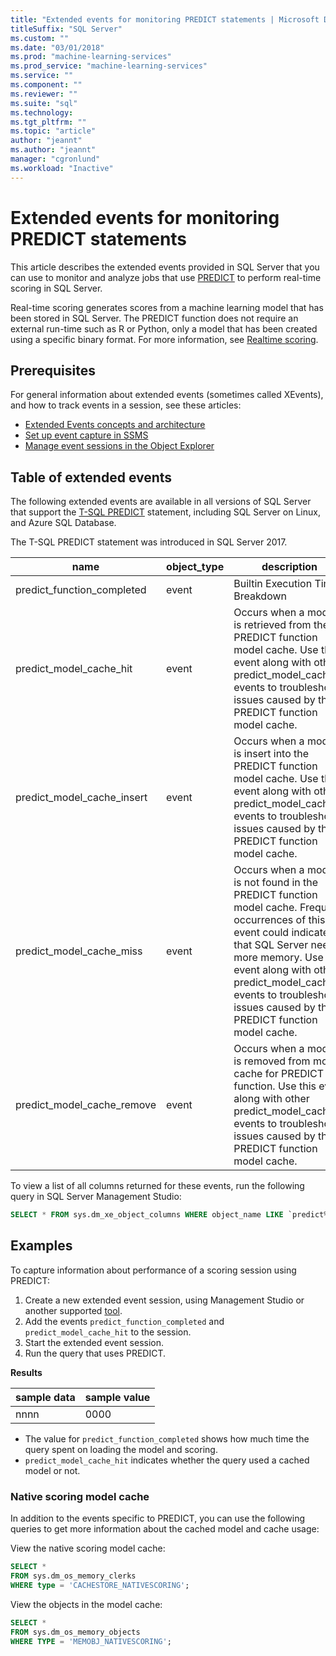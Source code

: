 ```yaml
---
title: "Extended events for monitoring PREDICT statements | Microsoft Docs"
titleSuffix: "SQL Server"
ms.custom: ""
ms.date: "03/01/2018"
ms.prod: "machine-learning-services"
ms.prod_service: "machine-learning-services"
ms.service: ""
ms.component: ""
ms.reviewer: ""
ms.suite: "sql"
ms.technology: 
ms.tgt_pltfrm: ""
ms.topic: "article"
author: "jeannt"
ms.author: "jeannt"
manager: "cgronlund"
ms.workload: "Inactive"
---
```


# Extended events for monitoring PREDICT statements

This article describes the extended events provided in SQL Server that you can use to monitor and analyze jobs that use [PREDICT](https://docs.microsoft.com/sql/t-sql/queries/predict-transact-sql) to perform real-time scoring in SQL Server.

Real-time scoring generates scores from a machine learning model that has been stored in SQL Server. The PREDICT function does not require an external run-time such as R or Python, only a model that has been created using a specific binary format. For more information, see [Realtime scoring](https://docs.microsoft.com/sql/advanced-analytics/real-time-scoring).

## Prerequisites

For general information about extended events (sometimes called XEvents), and how to track events in a session, see these articles:

+ [Extended Events concepts and architecture](https://docs.microsoft.com/sql/relational-databases/extended-events/extended-events)
+ [Set up event capture in SSMS](https://docs.microsoft.com/sql/relational-databases/extended-events/quick-start-extended-events-in-sql-server)
+ [Manage event sessions in the Object Explorer](https://docs.microsoft.com/sql/relational-databases/extended-events/manage-event-sessions-in-the-object-explorer)

## Table of extended events

The following extended events are available in all versions of SQL Server that support the [T-SQL PREDICT](https://docs.microsoft.com/sql/t-sql/queries/predict-transact-sql) statement, including SQL Server on Linux, and Azure SQL Database. 

The T-SQL PREDICT statement was introduced in SQL Server 2017. 

|name |object_type|description| 
|----|----|----|
|predict_function_completed	|event	|Builtin Execution Time Breakdown|
|predict_model_cache_hit |event|Occurs when a model is retrieved from the PREDICT function model cache. Use this event along with other predict_model_cache_* events to troubleshoot issues caused by the PREDICT function model cache.|
|predict_model_cache_insert	|event	|	Occurs when a model is insert into the PREDICT function model cache. Use this event along with other predict_model_cache_* events to troubleshoot issues caused by the PREDICT function model cache.	|
|predict_model_cache_miss	|event|Occurs when a model is not found in the PREDICT function model cache. Frequent occurrences of this event could indicate that SQL Server needs more memory. Use this event along with other predict_model_cache_* events to troubleshoot issues caused by the PREDICT function model cache.|
|predict_model_cache_remove	|event| Occurs when a model is removed from model cache for PREDICT function. Use this event along with other predict_model_cache_* events to troubleshoot issues caused by the PREDICT function model cache.|

To view a list of all columns returned for these events, run the following query in SQL Server Management Studio:

```sql
SELECT * FROM sys.dm_xe_object_columns WHERE object_name LIKE `predict%'
```

## Examples

To capture information about performance of a scoring session using PREDICT:

1. Create a new extended event session, using Management Studio or another supported [tool](https://docs.microsoft.com/sql/relational-databases/extended-events/extended-events-tools).
2. Add the events `predict_function_completed` and `predict_model_cache_hit` to the session.
3. Start the extended event session.
4. Run the query that uses PREDICT.

**Results**

|sample data|sample value|
|----|----|
|nnnn|0000|

+ The value for `predict_function_completed` shows how much time the query spent on loading the model and scoring.
+ `predict_model_cache_hit` indicates whether the query used a cached model or not. 

### Native scoring model cache

In addition to the events specific to PREDICT, you can use the following queries to get more information about the cached model and cache usage:

View the native scoring model cache:

```sql
SELECT *
FROM sys.dm_os_memory_clerks
WHERE type = 'CACHESTORE_NATIVESCORING';
```

View the objects in the model cache:

```sql
SELECT *
FROM sys.dm_os_memory_objects
WHERE TYPE = 'MEMOBJ_NATIVESCORING';
```

